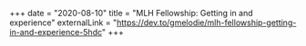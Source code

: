 +++
date = "2020-08-10"
title = "MLH Fellowship: Getting in and experience"
externalLink = "https://dev.to/gmelodie/mlh-fellowship-getting-in-and-experience-5hdc"
+++

